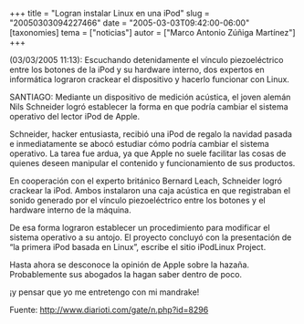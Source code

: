 +++
title = "Logran instalar Linux en una iPod"
slug = "20050303094227466"
date = "2005-03-03T09:42:00-06:00"
[taxonomies]
tema = ["noticias"]
autor = ["Marco Antonio Zúñiga Martínez"]
+++

(03/03/2005 11:13): Escuchando detenidamente el vínculo piezoeléctrico
entre los botones de la iPod y su hardware interno, dos expertos en
informática lograron crackear el dispositivo y hacerlo funcionar con
Linux.

SANTIAGO: Mediante un dispositivo de medición acústica, el joven alemán
Nils Schneider logró establecer la forma en que podría cambiar el
sistema operativo del lector iPod de Apple.

<!-- more -->
Schneider, hacker entusiasta, recibió una iPod de regalo la navidad
pasada e inmediatamente se abocó estudiar cómo podría cambiar el sistema
operativo. La tarea fue ardua, ya que Apple no suele facilitar las cosas
de quienes deseen manipular el contenido y funcionamiento de sus
productos.

En cooperación con el experto británico Bernard Leach, Schneider logró
crackear la iPod. Ambos instalaron una caja acústica en que registraban
el sonido generado por el vínculo piezoeléctrico entre los botones y el
hardware interno de la máquina.

De esa forma lograron establecer un procedimiento para modificar el
sistema operativo a su antojo. El proyecto concluyó con la presentación
de “la primera iPod basada en Linux”, escribe el sitio iPodLinux
Project.

Hasta ahora se desconoce la opinión de Apple sobre la hazaña.
Probablemente sus abogados la hagan saber dentro de poco.

¡y pensar que yo me entretengo con mi mandrake!

Fuente: <http://www.diarioti.com/gate/n.php?id=8296>
